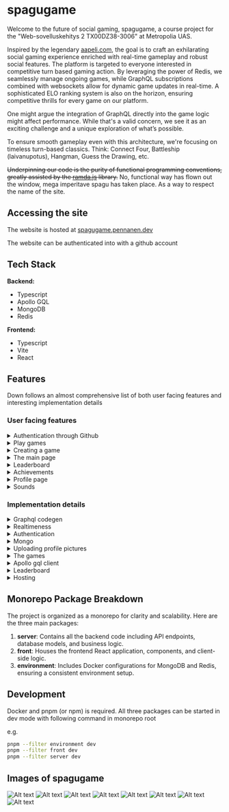 # spagugame

Welcome to the future of social gaming, spagugame, a course project for the "Web-sovelluskehitys 2 TX00DZ38-3006" at Metropolia UAS.

Inspired by the legendary [aapeli.com](http://www.aapeli.com/), the goal is to craft an exhilarating social gaming experience enriched with real-time gameplay and robust social features. The platform is targeted to everyone interested in competitive turn based gaming action. By leveraging the power of Redis, we seamlessly manage ongoing games, while GraphQL subscriptions combined with websockets allow for dynamic game updates in real-time. A sophisticated ELO ranking system is also on the horizon, ensuring competitive thrills for every game on our platform.

One might argue the integration of GraphQL directly into the game logic might affect performance. While that's a valid concern, we see it as an exciting challenge and a unique exploration of what’s possible.

To ensure smooth gameplay even with this architecture, we're focusing on timeless turn-based classics. Think: Connect Four, Battleship (laivanupotus), Hangman, Guess the Drawing, etc.

~~Underpinning our code is the purity of functional programming conventions, greatly assisted by the [ramda.js](https://ramdajs.com/) library.~~
No, functional way has flown out the window, mega imperitave spagu has taken place. As a way to respect the name of the site.

## Accessing the site

The website is hosted at [spagugame.pennanen.dev](https://spagugame.pennanen.dev/)

The website can be authenticated into with a github account

## Tech Stack

**Backend:**

- Typescript
- Apollo GQL
- MongoDB
- Redis

**Frontend:**

- Typescript
- Vite
- React

## Features

Down follows an almost comprehensive list of both user facing features and interesting implementation details

### User facing features

<details>
<summary>
Authentication through Github
</summary>
  
  - Configuring a secure authentication is hard
  - By using Github OAuth most of the headache can be ignored
</details>
<details>
<summary>Play games
</summary>
  
  - Users can play Tick tack toe, connect four and colof flood online against a real opponent
  - Each played game tracks players' skill-level. Players can check their skill levels (elo) from their profile page.
  - All off the played games are saved and can be viewed from the user profile, or from recent matches page
  - When a game is finished, user can automatically seek a next game from the game window
</details>
<details>
<summary>Creating a game
</summary>
  
  - User can create a new game in each game type
  - The game can be specified as "private"
      - if the game is private, the game can only be joined through the link in the browsers' url bar
  - when a public game is created, the game is shown in realtime for other users
</details>
<details>
<summary>The main page
</summary>
  
  - The main page displays the currently ongoing games in real time
</details>
<details>
<summary>Leaderboard
</summary>
  
  - Each game has its own leaderboard showing the best players of each game
  - Achieving high places in any leaderboard grants the user achievements
  - The leaderboard standings are directly tied to the user's skill level in that particular game
</details>
<details>
<summary>Achievements
</summary>
  
  - Playing, winning, getting winstreaks or getting high on a leaderboard grants players achievements
  - Achievements can be viewed from the users' profile page
</details>
<details>
<summary>Profile page
</summary>
  
  - In the profile page users can
      - follow other users
      - change their profile picture
      - view their stats
      - view their recent matches
      - view their achievements
</details>
<details>
<summary>Sounds
</summary>
  
  - The games have sounds
  - The sound can be disabled from the footer
  - The sounds are triggered by specific game events (starting game, playing turn, joining, leaving etc)
</details>

### Implementation details

<details>
<summary>Graphql codegen
</summary>
  
  - types are automatically generated from the schema in the backend using [gql codegen](https://the-guild.dev/graphql/codegen)
  - in the frontend graphql queries, mutations and subscriptions can be generated directly from custom .graphql files
  - (this is lit :fire:)
</details>
<details>
<summary>Realtimeness
</summary>
  
  - The realtimeness of the games are enabled by the power of websockets (graphql subscriptions) and Redis
  - Changes in ongoing games are published from redis into the public, the client subscribes to relevant ones
</details>
<details>
<summary>Authentication
</summary>

  - Github OAuth with passport.js, and mongo session. The sessions are persisted so that restarting the server keeps them valid
</details>
<details>
<summary>Mongo
</summary>
  
  - I wanted to refrain from using mongoose because its DX lefts a lot to be desired
  - The database abstractions are built directly on top of the official mongo library for node
  - Indeces are kept upto date automatically
    - On start the application seeks the defined indices, and removes any redundant ones
  - The database can be seeded with a script
  - the achievements and games can be inserted automatically into mongo with a script
</details>
<details>
<summary>Uploading profile pictures
</summary>

  - The profile pictures are uploaded into imgur
  - The packages used for allowing file uploads in Graphql are `graphql-upload-minimal` in the back and `apollo-upload-client` in the front
</details>
<details>
<summary>The games
</summary>

  - The games follow a shared interface so that implementing more games is arbitrary, albeit laborius.
  - No limit on player count
  - Only one player can play at a time (sad)
  - Game must end with each player having a score that can be used to determine who won etc
</details>
<details>
<summary>Apollo gql client
</summary>
  
  - Some advanced configuration in the apollo client
  - The requests are forwarded into multiple different links
      - ws link handles the websockets
      - upload link handles the file uploads
      - http batch link handles everything else and batches the requests to reduce traffic
</details>
<details>
<summary>Leaderboard
</summary>
  
  - the leaderboard is cached and can be re-computed every 15 minutes
  - when the leaderboard is re-created, the leaderboard achievements are distributed
</details>
<details>
<summary>Hosting
</summary>
  
  - the backend is hosted in a DigitalOcean VPS
  - the mongo is hosted in atlas
  - the backend and its redis are built with docker
  - the frontend is hosted in Vercel
</details>

## Monorepo Package Breakdown

The project is organized as a monorepo for clarity and scalability. Here are the three main packages:

1. **server**: Contains all the backend code including API endpoints, database models, and business logic.
2. **front**: Houses the frontend React application, components, and client-side logic.
3. **environment**: Includes Docker configurations for MongoDB and Redis, ensuring a consistent environment setup.

## Development

Docker and pnpm (or npm) is required.
All three packages can be started in dev mode with following command in monorepo root

e.g.

```sh
pnpm --filter environment dev
pnpm --filter front dev
pnpm --filter server dev
```

## Images of spagugame

![Alt text](<docs/images/Näyttökuva 2023-10-9 kello 14.53.06.png>)
![Alt text](<docs/images/Näyttökuva 2023-10-9 kello 14.52.20.png>)
![Alt text](<docs/images/Näyttökuva 2023-10-9 kello 14.53.20.png>)
![Alt text](<docs/images/Näyttökuva 2023-10-9 kello 14.53.25.png>)
![Alt text](<docs/images/Näyttökuva 2023-10-9 kello 14.53.30.png>)
![Alt text](<docs/images/Näyttökuva 2023-10-9 kello 14.53.38.png>)
![Alt text](<docs/images/Näyttökuva 2023-10-9 kello 14.53.56.png>)
![Alt text](<docs/images/Näyttökuva 2023-10-9 kello 14.54.04.png>)
